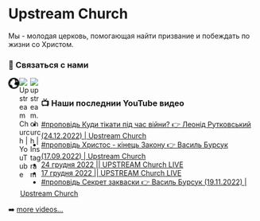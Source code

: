 # Upstream Church

Мы - молодая церковь, помогающая найти призвание и побеждать по жизни со Христом.

### 👥 Связаться с нами

[<img align="left" alt="upstream.life" width="22px" src="https://raw.githubusercontent.com/iconic/open-iconic/master/svg/globe.svg" />][website]
[<img align="left" alt="UpstreamChurch | YouTube" width="22px" src="https://cdn.jsdelivr.net/npm/simple-icons@v3/icons/youtube.svg" />][youtube]
[<img align="left" alt="upstream.church | Instagram" width="22px" src="https://cdn.jsdelivr.net/npm/simple-icons@v3/icons/instagram.svg" />][instagram]

<br />

### 📺 Наши последнии YouTube видео
<!-- YOUTUBE:START -->
- [#проповідь Куди тікати під час війни? 👉 Леонід Рутковський &lpar;24.12.2022&rpar; | Upstream Church](https://www.youtube.com/watch?v=1xIG40bUbyw)
- [#проповідь Христос - кінець Закону 👉 Василь Бурсук &lpar;17.09.2022&rpar; | Upstream Church](https://www.youtube.com/watch?v=RXa6VKDG0EU)
- [24  грудня 2022 || UPSTREAM Church LIVE](https://www.youtube.com/watch?v=HF_Dha_mT5Y)
- [17  грудня 2022 || UPSTREAM Church LIVE](https://www.youtube.com/watch?v=Z31cUwC5hvs)
- [#проповідь Секрет закваски 👉 Василь Бурсук &lpar;19.11.2022&rpar; | Upstream Church](https://www.youtube.com/watch?v=w21u12PLYKI)
<!-- YOUTUBE:END -->

➡️ [more videos...](https://youtube.com/UpstreamChurch)

[website]: https://upstream.life/
[youtube]: https://youtube.com/UpstreamChurch
[instagram]: https://www.instagram.com/upstream.church
